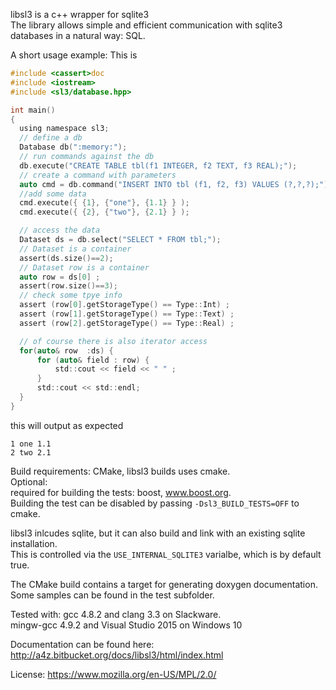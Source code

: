 libsl3 is a c++ wrapper for sqlite3   
The library allows simple and efficient communication with sqlite3 databases in 
a natural way: SQL.

A short usage example:
This is
```c
#include <cassert>doc
#include <iostream>
#include <sl3/database.hpp>

int main()
{
  using namespace sl3;
  // define a db
  Database db(":memory:");
  // run commands against the db
  db.execute("CREATE TABLE tbl(f1 INTEGER, f2 TEXT, f3 REAL);");
  // create a command with parameters
  auto cmd = db.command("INSERT INTO tbl (f1, f2, f3) VALUES (?,?,?);");
  //add some data
  cmd.execute({ {1}, {"one"}, {1.1} } );
  cmd.execute({ {2}, {"two"}, {2.1} } );

  // access the data
  Dataset ds = db.select("SELECT * FROM tbl;");
  // Dataset is a container
  assert(ds.size()==2);
  // Dataset row is a container
  auto row = ds[0] ;
  assert(row.size()==3);
  // check some tpye info
  assert (row[0].getStorageType() == Type::Int) ;
  assert (row[1].getStorageType() == Type::Text) ;
  assert (row[2].getStorageType() == Type::Real) ;

  // of course there is also iterator access
  for(auto& row  :ds) {
      for (auto& field : row) {
          std::cout << field << " " ;
      }
      std::cout << std::endl;
  }
}

```
this will output as expected

```
1 one 1.1 
2 two 2.1 
```

   
Build requirements:
CMake, libsl3 builds uses cmake.   
Optional:   
required for building the tests:  boost,  www.boost.org.    
Building the test can be disabled by passing `-Dsl3_BUILD_TESTS=OFF` to cmake.  

libsl3 inlcudes sqlite, but it can also build and link with an existing sqlite
installation.   
This is controlled via the `USE_INTERNAL_SQLITE3` varialbe, 
which is by default true.

The CMake build contains a target for generating doxygen documentation.   
Some samples can be found in the test subfolder.  

Tested with:
gcc 4.8.2 and clang 3.3 on Slackware.    
mingw-gcc 4.9.2 and Visual Studio 2015 on Windows 10

Documentation can be found here:
http://a4z.bitbucket.org/docs/libsl3/html/index.html

License: https://www.mozilla.org/en-US/MPL/2.0/